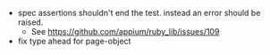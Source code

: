 - spec assertions shouldn't end the test. instead an error should be raised.
  - See https://github.com/appium/ruby_lib/issues/109
- fix type ahead for page-object
